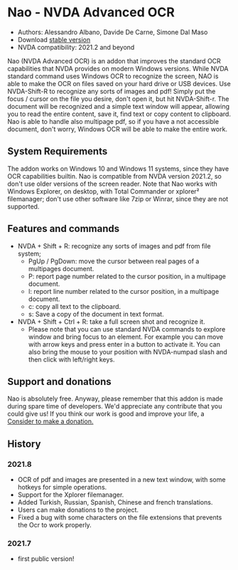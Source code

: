  # Nao - NVDA Advanced OCR

* Authors: Alessandro Albano, Davide De Carne, Simone Dal Maso
* Download [stable version][1]
* NVDA compatibility: 2021.2 and beyond

Nao (NVDA Advanced OCR) is an addon that improves the standard OCR capabilities that NVDA provides on modern Windows versions.
While NVDA standard command uses Windows OCR to recognize the screen, NAO is able to make the OCR on files saved on your hard drive or USB devices. 
Use NVDA-Shift-R to recognize any sorts of images and pdf! 
Simply put the focus / cursor on the file you desire, don't open it, but hit NVDA-Shift-r. 
The document will be recognized and a simple text window will appear, allowing you to read the entire content, save it, find text or copy content to clipboard.
Nao is able to handle also multipage pdf, so if you have a not accessible document, don't worry, Windows OCR will be able to make the entire work.

## System Requirements
The addon works on Windows 10 and Windows 11 systems, since they have OCR capabilities builtin. 
Nao is compatible from NVDA version 2021.2, so don't use older versions of the screen reader.
Note that Nao works with Windows Explorer, on desktop, with Total Commander or xplorer² filemanager; don't use other software like 7zip or Winrar, since they are not supported.

## Features and commands
* NVDA + Shift + R: recognize any sorts of images and pdf from file system;
  * PgUp / PgDown: move the cursor between real pages of a multipages document.
  * P: report page number related to the cursor position, in a multipage document.
  * l: report line number related to the cursor position, in a multipage document.
  * c: copy all text to the clipboard.
  * s: Save a copy of the document in text format. 
* NVDA + Shift + Ctrl + R: take a full screen shot and recognize it.
  * Please note that you can use standard NVDA commands to explore window and bring focus to an element. For example you can move with arrow keys and press enter in a button to activate it. You can also bring the mouse to your position with NVDA-numpad slash and then click with left/right keys.

## Support and donations
Nao is absolutely free. Anyway, please remember that this addon is made during spare time of developers. 
We'd appreciate any contribute that you could give us!
If you think our work is good and improve your life, a <a href="http://nvda-nao.org/">Consider to make a donation.</a>

## History
### 2021.8
* OCR of pdf and images are presented in a new text window, with some hotkeys for simple operations.
* Support for the Xplorer filemanager.
* Added Turkish, Russian, Spanish, Chinese and french translations.
* Users can make donations to the project.
* Fixed a bug with some characters on the file extensions that prevents the Ocr to work properly.
### 2021.7
* first public version! 


[1]: https://github.com/sharkboyto/nao/releases/download/v_2021.1.07/nao-2021.1.07.nvda-addon
